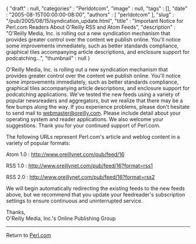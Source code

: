 {
   "draft" : null,
   "categories" : "Perldotcom",
   "image" : null,
   "tags" : [],
   "date" : "2005-08-15T00:00:00-08:00",
   "authors" : [
      "perldotcom"
   ],
   "slug" : "/pub/2005/08/15/syndication_update.html",
   "title" : "Important Notice for Perl.com Readers About O'Reilly RSS and Atom Feeds",
   "description" : "O'Reilly Media, Inc. is rolling out a new syndication mechanism that provides greater control over the content we publish online. You'll notice some improvements immediately, such as better standards compliance, graphical tiles accompanying article descriptions, and enclosure support for podcatching...",
   "thumbnail" : null
}





O'Reilly Media, Inc. is rolling out a new syndication mechanism that
provides greater control over the content we publish online. You'll
notice some improvements immediately, such as better standards
compliance, graphical tiles accompanying article descriptions, and
enclosure support for podcatching applications. We've tested the new
feeds using a variety of popular newsreaders and aggregators, but we
realize that there may be a few bumps along the way. If you experience
problems, please don't hesitate to send mail to <webmaster@oreilly.com>.
Please include detail about your operating system and reader
applications. We also welcome your suggestions. Thank you for your
continued support of Perl.com.

The following URLs represent Perl.com's article and weblog content in a
variety of popular formats:

Atom 1.0
:   <http://www.oreillynet.com/pub/feed/16>

RSS 1.0
:   <http://www.oreillynet.com/pub/feed/16?format=rss1>

RSS 2.0
:   <http://www.oreillynet.com/pub/feed/16?format=rss2>

We will begin automatically redirecting the existing feeds to the new
feeds above, but we recommend that you update your feedreader's
subscription settings to ensure continuous and uninterrupted service.

Thanks,\
O'Reilly Media, Inc.'s Online Publishing Group

------------------------------------------------------------------------

Return to [Perl.com](/)


